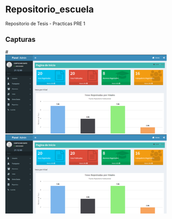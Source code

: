 # Repositorio_escuela
Repositorio de Tesis - Practicas PRE 1
## Capturas
#![](https://raw.githubusercontent.com/jcorpus/Repositorio_escuela/master/html/img_server/admin.PNG)
![](https://raw.githubusercontent.com/jcorpus/Repositorio_escuela/master/html/img_server/admin.PNG?token=AICGddxn3CDBBOFHE_MpAxIOstaSBtssks5YsgucwA%3D%3D)
